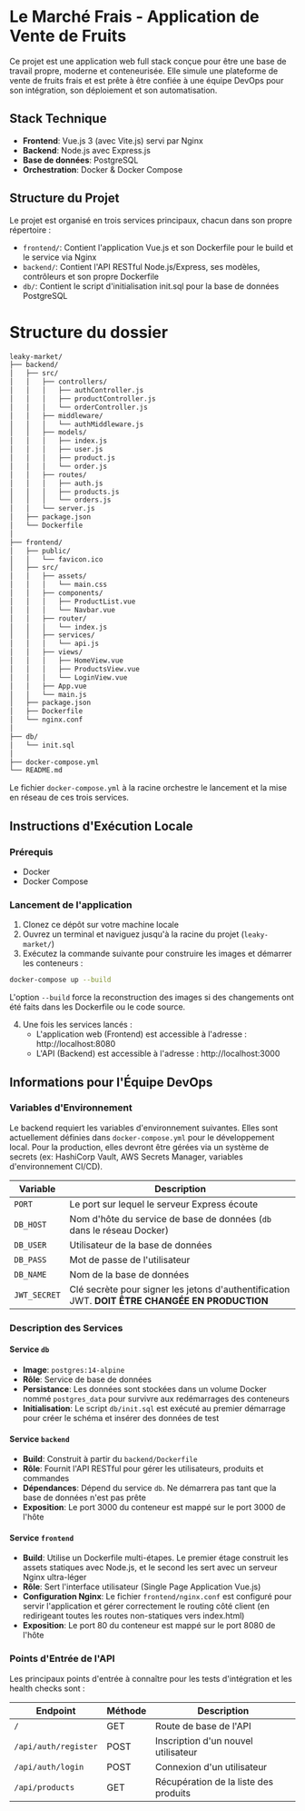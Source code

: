# Le Marché Frais - Application de Vente de Fruits

Ce projet est une application web full stack conçue pour être une base de travail propre, moderne et conteneurisée. Elle simule une plateforme de vente de fruits frais et est prête à être confiée à une équipe DevOps pour son intégration, son déploiement et son automatisation.

## Stack Technique

- **Frontend**: Vue.js 3 (avec Vite.js) servi par Nginx
- **Backend**: Node.js avec Express.js
- **Base de données**: PostgreSQL
- **Orchestration**: Docker & Docker Compose

## Structure du Projet

Le projet est organisé en trois services principaux, chacun dans son propre répertoire :

- `frontend/`: Contient l'application Vue.js et son Dockerfile pour le build et le service via Nginx
- `backend/`: Contient l'API RESTful Node.js/Express, ses modèles, contrôleurs et son propre Dockerfile
- `db/`: Contient le script d'initialisation init.sql pour la base de données PostgreSQL

# Structure du dossier 

``` markdown
leaky-market/
├── backend/
│   ├── src/
│   │   ├── controllers/
│   │   │   ├── authController.js
│   │   │   ├── productController.js
│   │   │   └── orderController.js
│   │   ├── middleware/
│   │   │   └── authMiddleware.js
│   │   ├── models/
│   │   │   ├── index.js
│   │   │   ├── user.js
│   │   │   ├── product.js
│   │   │   └── order.js
│   │   ├── routes/
│   │   │   ├── auth.js
│   │   │   ├── products.js
│   │   │   └── orders.js
│   │   └── server.js
│   ├── package.json
│   └── Dockerfile
│
├── frontend/
│   ├── public/
│   │   └── favicon.ico
│   ├── src/
│   │   ├── assets/
│   │   │   └── main.css
│   │   ├── components/
│   │   │   ├── ProductList.vue
│   │   │   └── Navbar.vue
│   │   ├── router/
│   │   │   └── index.js
│   │   ├── services/
│   │   │   └── api.js
│   │   ├── views/
│   │   │   ├── HomeView.vue
│   │   │   ├── ProductsView.vue
│   │   │   └── LoginView.vue
│   │   ├── App.vue
│   │   └── main.js
│   ├── package.json
│   ├── Dockerfile
│   └── nginx.conf
│
├── db/
│   └── init.sql
│
├── docker-compose.yml
└── README.md


```

Le fichier `docker-compose.yml` à la racine orchestre le lancement et la mise en réseau de ces trois services.

## Instructions d'Exécution Locale

### Prérequis

- Docker
- Docker Compose

### Lancement de l'application

1. Clonez ce dépôt sur votre machine locale
2. Ouvrez un terminal et naviguez jusqu'à la racine du projet (`leaky-market/`)
3. Exécutez la commande suivante pour construire les images et démarrer les conteneurs :
```bash
docker-compose up --build
```
L'option `--build` force la reconstruction des images si des changements ont été faits dans les Dockerfile ou le code source.

4. Une fois les services lancés :
   - L'application web (Frontend) est accessible à l'adresse : http://localhost:8080
   - L'API (Backend) est accessible à l'adresse : http://localhost:3000

## Informations pour l'Équipe DevOps

### Variables d'Environnement

Le backend requiert les variables d'environnement suivantes. Elles sont actuellement définies dans `docker-compose.yml` pour le développement local. Pour la production, elles devront être gérées via un système de secrets (ex: HashiCorp Vault, AWS Secrets Manager, variables d'environnement CI/CD).

| Variable    | Description |
|-------------|-------------|
| `PORT` | Le port sur lequel le serveur Express écoute |
| `DB_HOST` | Nom d'hôte du service de base de données (`db` dans le réseau Docker) |
| `DB_USER` | Utilisateur de la base de données |
| `DB_PASS` | Mot de passe de l'utilisateur |
| `DB_NAME` | Nom de la base de données |
| `JWT_SECRET` | Clé secrète pour signer les jetons d'authentification JWT. **DOIT ÊTRE CHANGÉE EN PRODUCTION** |

### Description des Services

#### Service `db`
- **Image**: `postgres:14-alpine`
- **Rôle**: Service de base de données
- **Persistance**: Les données sont stockées dans un volume Docker nommé `postgres_data` pour survivre aux redémarrages des conteneurs
- **Initialisation**: Le script `db/init.sql` est exécuté au premier démarrage pour créer le schéma et insérer des données de test

#### Service `backend`
- **Build**: Construit à partir du `backend/Dockerfile`
- **Rôle**: Fournit l'API RESTful pour gérer les utilisateurs, produits et commandes
- **Dépendances**: Dépend du service `db`. Ne démarrera pas tant que la base de données n'est pas prête
- **Exposition**: Le port 3000 du conteneur est mappé sur le port 3000 de l'hôte

#### Service `frontend`
- **Build**: Utilise un Dockerfile multi-étapes. Le premier étage construit les assets statiques avec Node.js, et le second les sert avec un serveur Nginx ultra-léger
- **Rôle**: Sert l'interface utilisateur (Single Page Application Vue.js)
- **Configuration Nginx**: Le fichier `frontend/nginx.conf` est configuré pour servir l'application et gérer correctement le routing côté client (en redirigeant toutes les routes non-statiques vers index.html)
- **Exposition**: Le port 80 du conteneur est mappé sur le port 8080 de l'hôte

### Points d'Entrée de l'API

Les principaux points d'entrée à connaître pour les tests d'intégration et les health checks sont :

| Endpoint | Méthode | Description |
|----------|---------|-------------|
| `/` | GET | Route de base de l'API |
| `/api/auth/register` | POST | Inscription d'un nouvel utilisateur |
| `/api/auth/login` | POST | Connexion d'un utilisateur |
| `/api/products` | GET | Récupération de la liste des produits |